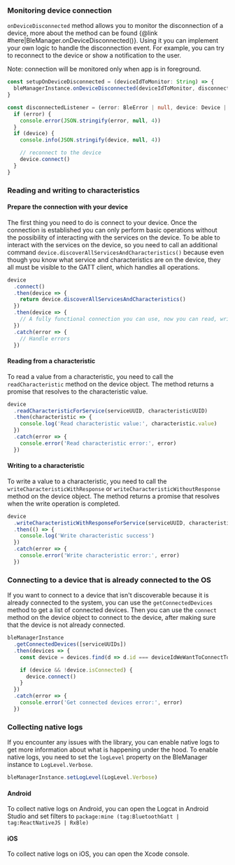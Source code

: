 ### Monitoring device connection

`onDeviceDisconnected` method allows you to monitor the disconnection of a device, more about the method can be found {@link #here|BleManager.onDeviceDisconnected()}. Using it you can implement your own logic to handle the disconnection event. For example, you can try to reconnect to the device or show a notification to the user.

Note: connection will be monitored only when app is in foreground.

```ts
const setupOnDeviceDisconnected = (deviceIdToMonitor: String) => {
  bleManagerInstance.onDeviceDisconnected(deviceIdToMonitor, disconnectedListener)
}

const disconnectedListener = (error: BleError | null, device: Device | null) => {
  if (error) {
    console.error(JSON.stringify(error, null, 4))
  }
  if (device) {
    console.info(JSON.stringify(device, null, 4))

    // reconnect to the device
    device.connect()
  }
}
```

### Reading and writing to characteristics

#### Prepare the connection with your device

The first thing you need to do is connect to your device. Once the connection is established you can only perform basic operations without the possibility of interacting with the services on the device. To be able to interact with the services on the device, so you need to call an additional command `device.discoverAllServicesAndCharacteristics()` because even though you know what service and characteristics are on the device, they all must be visible to the GATT client, which handles all operations.

```js
device
  .connect()
  .then(device => {
    return device.discoverAllServicesAndCharacteristics()
  })
  .then(device => {
    // A fully functional connection you can use, now you can read, write and monitor values
  })
  .catch(error => {
    // Handle errors
  })
```

#### Reading from a characteristic

To read a value from a characteristic, you need to call the `readCharacteristic` method on the device object. The method returns a promise that resolves to the characteristic value.

```js
device
  .readCharacteristicForService(serviceUUID, characteristicUUID)
  .then(characteristic => {
    console.log('Read characteristic value:', characteristic.value)
  })
  .catch(error => {
    console.error('Read characteristic error:', error)
  })
```

#### Writing to a characteristic

To write a value to a characteristic, you need to call the `writeCharacteristicWithResponse` or `writeCharacteristicWithoutResponse` method on the device object. The method returns a promise that resolves when the write operation is completed.

```js
device
  .writeCharacteristicWithResponseForService(serviceUUID, characteristicUUID, value)
  .then(() => {
    console.log('Write characteristic success')
  })
  .catch(error => {
    console.error('Write characteristic error:', error)
  })
```

### Connecting to a device that is already connected to the OS

If you want to connect to a device that isn't discoverable because it is already connected to the system, you can use the `getConnectedDevices` method to get a list of connected devices. Then you can use the `connect` method on the device object to connect to the device, after making sure that the device is not already connected.

```js
bleManagerInstance
  .getConnectedDevices([serviceUUIDs])
  .then(devices => {
    const device = devices.find(d => d.id === deviceIdWeWantToConnectTo)

    if (device && !device.isConnected) {
      device.connect()
    }
  })
  .catch(error => {
    console.error('Get connected devices error:', error)
  })
```

### Collecting native logs

If you encounter any issues with the library, you can enable native logs to get more information about what is happening under the hood. To enable native logs, you need to set the `logLevel` property on the BleManager instance to `LogLevel.Verbose`.

```js
bleManagerInstance.setLogLevel(LogLevel.Verbose)
```

#### Android

To collect native logs on Android, you can open the Logcat in Android Studio and set filters to `package:mine (tag:BluetoothGatt | tag:ReactNativeJS | RxBle)`

#### iOS

To collect native logs on iOS, you can open the Xcode console.
